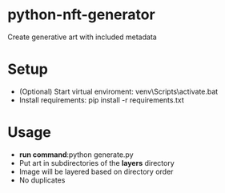 # python-nft-generator
Create generative art with included metadata

# Setup
- (Optional) Start virtual enviroment: venv\Scripts\activate.bat
- Install requirements: 
       pip install -r requirements.txt

# Usage
- **run command**:python generate.py
- Put art in subdirectories of the **layers** directory
- Image will be layered based on directory order 
- No duplicates
 
